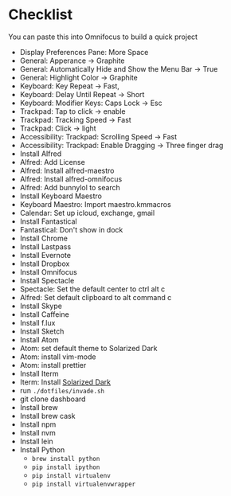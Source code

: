 # Checklist

You can paste this into Omnifocus to build a quick project

- Display Preferences Pane: More Space
- General: Apperance -> Graphite
- General: Automatically Hide and Show the Menu Bar -> True
- General: Highlight Color -> Graphite
- Keyboard: Key Repeat -> Fast,
- Keyboard: Delay Until Repeat -> Short
- Keyboard: Modifier Keys: Caps Lock -> Esc
- Trackpad: Tap to click -> enable
- Trackpad: Tracking Speed -> Fast
- Trackpad: Click -> light
- Accessibility: Trackpad: Scrolling Speed -> Fast
- Accessibility: Trackpad: Enable Dragging -> Three finger drag
- Install Alfred
- Alfred: Add License
- Alfred: Install alfred-maestro
- Alfred: Install alfred-omnifocus
- Alfred: Add bunnylol to search
- Install Keyboard Maestro
- Keyboard Maestro: Import maestro.kmmacros
- Calendar: Set up icloud, exchange, gmail
- Install Fantastical
- Fantastical: Don't show in dock
- Install Chrome
- Install Lastpass
- Install Evernote
- Install Dropbox
- Install Omnifocus
- Install Spectacle
- Spectacle: Set the default center to ctrl alt c
- Alfred: Set default clipboard to alt command c
- Install Skype
- Install Caffeine
- Install f.lux
- Install Sketch
- Install Atom
- Atom: set default theme to Solarized Dark
- Atom: install vim-mode
- Atom: install prettier
- Install Iterm
- Iterm: Install [Solarized Dark](https://github.com/altercation/solarized/tree/master/iterm2-colors-solarized)
- run `./dotfiles/invade.sh`
- git clone dashboard
- Install brew
- Install brew cask
- Install npm
- Install nvm
- Install lein
- Install Python  
  - `brew install python`
  - `pip install ipython`
  - `pip install virtualenv`
  - `pip install virtualenvwrapper`
